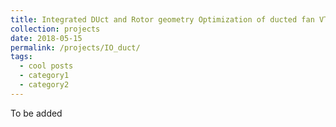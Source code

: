 ```yaml
---
title: Integrated DUct and Rotor geometry Optimization of ducted fan VTOL Aircrafts 
collection: projects
date: 2018-05-15
permalink: /projects/IO_duct/
tags:
  - cool posts
  - category1
  - category2
---
```


To be added 

